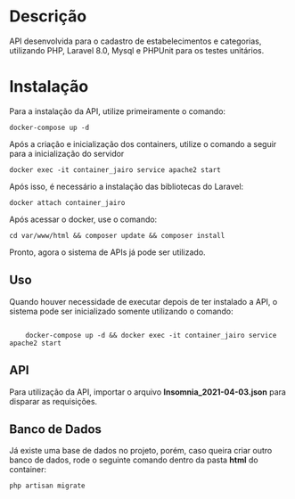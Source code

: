 # Descrição

API desenvolvida para o cadastro de estabelecimentos e categorias, utilizando PHP, Laravel 8.0, Mysql e PHPUnit para os testes unitários.


# Instalação

Para a instalação da API, utilize primeiramente o comando:

    docker-compose up -d
   Após a criação e inicialização dos containers, utilize o comando a seguir para a inicialização do servidor
	   

    docker exec -it container_jairo service apache2 start

Após isso, é necessário a instalação das bibliotecas do Laravel:

    docker attach container_jairo 

Após acessar o docker, use o comando:

    cd var/www/html && composer update && composer install
   Pronto, agora o sistema de APIs já pode ser utilizado.

## Uso

Quando houver necessidade de executar depois de ter instalado a API, o sistema pode ser inicializado somente utilizando o comando:
```

    docker-compose up -d && docker exec -it container_jairo service apache2 start 

```
## API

Para utilização da API, importar o arquivo **Insomnia_2021-04-03.json** para disparar as requisições.

## Banco de Dados
Já existe uma base de dados no projeto, porém, caso queira criar outro banco de dados, rode o seguinte comando dentro da pasta **html** do container:

    php artisan migrate
  
